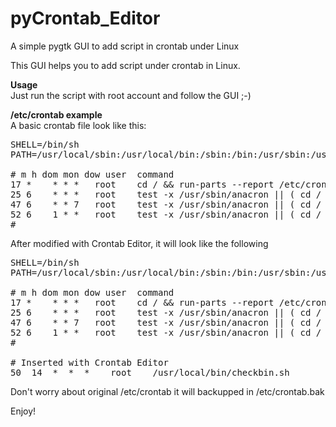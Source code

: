 pyCrontab_Editor
================

A simple pygtk GUI to add script in crontab under Linux

This GUI helps you to add script under crontab in Linux.

<b>Usage</b><br />
Just run the script with root account and follow the GUI ;-)

<b>/etc/crontab example</b><br />
A basic crontab file look like this:
<pre>
SHELL=/bin/sh
PATH=/usr/local/sbin:/usr/local/bin:/sbin:/bin:/usr/sbin:/usr/bin

# m h dom mon dow user	command
17 *	* * *	root    cd / && run-parts --report /etc/cron.hourly
25 6	* * *	root	test -x /usr/sbin/anacron || ( cd / && run-parts --report /etc/cron.daily )
47 6	* * 7	root	test -x /usr/sbin/anacron || ( cd / && run-parts --report /etc/cron.weekly )
52 6	1 * *	root	test -x /usr/sbin/anacron || ( cd / && run-parts --report /etc/cron.monthly )
#
</pre>

After modified with Crontab Editor, it will look like the following

<pre>
SHELL=/bin/sh
PATH=/usr/local/sbin:/usr/local/bin:/sbin:/bin:/usr/sbin:/usr/bin

# m h dom mon dow user	command
17 *	* * *	root    cd / && run-parts --report /etc/cron.hourly
25 6	* * *	root	test -x /usr/sbin/anacron || ( cd / && run-parts --report /etc/cron.daily )
47 6	* * 7	root	test -x /usr/sbin/anacron || ( cd / && run-parts --report /etc/cron.weekly )
52 6	1 * *	root	test -x /usr/sbin/anacron || ( cd / && run-parts --report /etc/cron.monthly )
#

# Inserted with Crontab Editor
50  14  *  *  *    root    /usr/local/bin/checkbin.sh
</pre>

Don't worry about original /etc/crontab it will backupped in /etc/crontab.bak

Enjoy!
